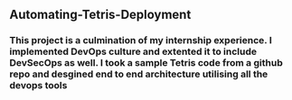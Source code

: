 ## Automating-Tetris-Deployment
### This project is a culmination of my internship experience. I implemented DevOps culture and extented it to include DevSecOps as well. I took a sample Tetris code from a github repo and desgined end to end architecture utilising all the devops tools
